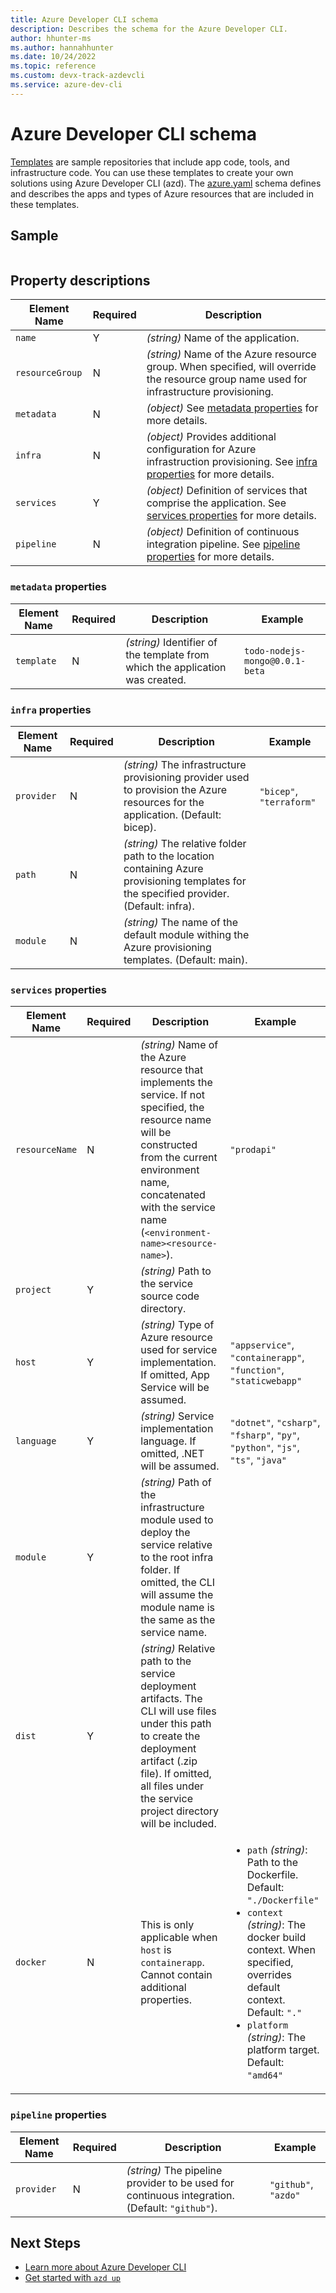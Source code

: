 ```yaml
---
title: Azure Developer CLI schema
description: Describes the schema for the Azure Developer CLI.
author: hhunter-ms
ms.author: hannahhunter
ms.date: 10/24/2022
ms.topic: reference
ms.custom: devx-track-azdevcli
ms.service: azure-dev-cli
---
```


# Azure Developer CLI schema

[Templates](./overview.md#azure-developer-cli-templates) are sample repositories that include app code, tools, and infrastructure code. You can use these templates to create your own solutions using Azure Developer CLI (azd). The [azure.yaml](https://github.com/Azure/azure-dev/blob/main/schemas/v1.0/azure.yaml.json/) schema defines and describes the apps and types of Azure resources that are included in these templates.

## Sample

```json

```

## Property descriptions

| Element Name | Required | Description |
| ------------ | -------- | ----------- | 
| `name` | Y | _(string)_ Name of the application. |
| `resourceGroup` | N | _(string)_ Name of the Azure resource group. When specified, will override the resource group name used for infrastructure provisioning. |
| `metadata` | N | _(object)_ See [metadata properties](#metadata-properties) for more details. |
| `infra` | N | _(object)_ Provides additional configuration for Azure infrastruction provisioning. See [infra properties](#infra-properties) for more details. |
| `services` | Y | _(object)_ Definition of services that comprise the application. See [services properties](#services-properties) for more details. |
| `pipeline` | N | _(object)_ Definition of continuous integration pipeline. See [pipeline properties](#pipeline-properties) for more details. |

### `metadata` properties

| Element Name | Required | Description | Example |
| --- | --- | --- | --- |
| `template` | N | _(string)_ Identifier of the template from which the application was created. | `todo-nodejs-mongo@0.0.1-beta` |

### `infra` properties

| Element Name | Required | Description | Example |
| --- | --- | --- | --- |
| `provider` | N | _(string)_ The infrastructure provisioning provider used to provision the Azure resources for the application. (Default: bicep). | `"bicep"`, `"terraform"` |
| `path` | N | _(string)_ The relative folder path to the location containing Azure provisioning templates for the specified provider. (Default: infra). |  |
| `module` | N | _(string)_ The name of the default module withing the Azure provisioning templates. (Default: main). |  |

### `services` properties

| Element Name | Required | Description | Example |
| --- | --- | --- | --- |
| `resourceName` | N | _(string)_ Name of the Azure resource that implements the service. If not specified, the resource name will be constructed from the current environment name, concatenated with the service name (`<environment-name><resource-name>`). | `"prodapi"` |
| `project` | Y | _(string)_ Path to the service source code directory. |  |
| `host` | Y | _(string)_ Type of Azure resource used for service implementation. If omitted, App Service will be assumed. | `"appservice"`, `"containerapp"`, `"function"`, `"staticwebapp"` | 
| `language` | Y | _(string)_ Service implementation language. If omitted, .NET will be assumed. | `"dotnet"`, `"csharp"`, `"fsharp"`, `"py"`, `"python"`, `"js"`, `"ts"`, `"java"` |
| `module` | Y | _(string)_ Path of the infrastructure module used to deploy the service relative to the root infra folder. If omitted, the CLI will assume the module name is the same as the service name. |  |
| `dist` | Y | _(string)_ Relative path to the service deployment artifacts. The CLI will use files under this path to create the deployment artifact (.zip file). If omitted, all files under the service project directory will be included. | 
| `docker` | N | This is only applicable when `host` is `containerapp`. Cannot contain additional properties. | <ul><li>`path` _(string)_: Path to the Dockerfile. Default: `"./Dockerfile"`</li><li>`context` _(string)_: The docker build context. When specified, overrides default context. Default: `"."`</li><li>`platform` _(string)_: The platform target. Default: `"amd64"` </li></ul> |

### `pipeline` properties

| Element Name | Required | Description | Example |
| --- | --- | --- | --- |
| `provider` | N | _(string)_ The pipeline provider to be used for continuous integration. (Default: `"github"`). | `"github"`, `"azdo"` |


## Next Steps

- [Learn more about Azure Developer CLI](./overview.md)
- [Get started with `azd up`](./get-started.md)